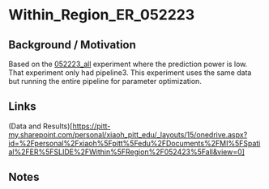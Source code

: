 # Within\_Region\_ER\_052223

## Background / Motivation
Based on the [052223_all](https://github.com/Hanxi-002/MI_Spatial/tree/main/Within_Region/052223_all) experiment where the prediction power is low. <br>
That experiment only had pipeline3. This experiment uses the same data but running the entire pipeline for parameter optimization. 

## Links
(Data and Results)[https://pitt-my.sharepoint.com/personal/xiaoh_pitt_edu/_layouts/15/onedrive.aspx?id=%2Fpersonal%2Fxiaoh%5Fpitt%5Fedu%2FDocuments%2FMI%5FSpatial%2FER%5FSLIDE%2FWithin%5FRegion%2F052423%5Fall&view=0]

## Notes
